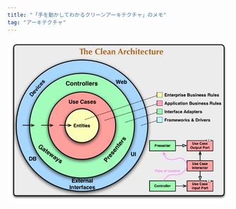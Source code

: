```yaml
---
title: "「手を動かしてわかるクリーンアーキテクチャ」のメモ"
tag: "アーキテクチャ"
---
```


![ほげ](/image/architecture/clean_architecture_handson/clean_architecture.jpg)
